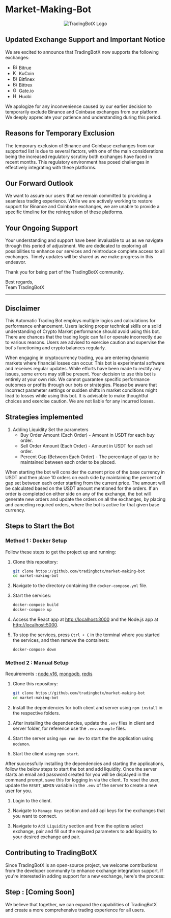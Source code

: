 # Market-Making-Bot

<p align="center">
  <img src="https://avatars.githubusercontent.com/u/141486012?s=200&v=4" alt="TradingBotX Logo">
</p>

## Updated Exchange Support and Important Notice

We are excited to announce that TradingBotX now supports the following exchanges:

- <img src="https://raw.githubusercontent.com/TradingBotX/market-making-bot/main/logos/bitrue.png" width="15" height="15" alt="Bitrue"> Bitrue
- <img src="https://raw.githubusercontent.com/TradingBotX/market-making-bot/main/logos/kucoin.png" width="15" height="15" alt="Kucoin"> KuCoin
- <img src="https://raw.githubusercontent.com/TradingBotX/market-making-bot/main/logos/bitfinex.png" width="15" height="15" alt="Bitfinex"> Bitfinex
- <img src="https://raw.githubusercontent.com/TradingBotX/market-making-bot/main/logos/bittrex.png" width="15" height="15" alt="Bittrex"> Bittrex
- <img src="https://raw.githubusercontent.com/TradingBotX/market-making-bot/main/logos/gateio.png" width="15" height="15" alt="Gateio"> Gate.io
- <img src="https://raw.githubusercontent.com/TradingBotX/market-making-bot/main/logos/huobi.png" width="15" height="15" alt="Huobi"> Huobi

We apologize for any inconvenience caused by our earlier decision to temporarily exclude Binance and Coinbase exchanges from our platform. We deeply appreciate your patience and understanding during this period.

## Reasons for Temporary Exclusion

The temporary exclusion of Binance and Coinbase exchanges from our supported list is due to several factors, with one of the main considerations being the increased regulatory scrutiny both exchanges have faced in recent months. This regulatory environment has posed challenges in effectively integrating with these platforms.

## Our Forward Outlook

We want to assure our users that we remain committed to providing a seamless trading experience. While we are actively working to restore support for Binance and Coinbase exchanges, we are unable to provide a specific timeline for the reintegration of these platforms.

## Your Ongoing Support

Your understanding and support have been invaluable to us as we navigate through this period of adjustment. We are dedicated to exploring all possibilities to enhance our services and reintroduce complete access to all exchanges. Timely updates will be shared as we make progress in this endeavor.

Thank you for being part of the TradingBotX community.

Best regards,  
Team TradingBotX

---

## Disclaimer

This Automatic Trading Bot employs multiple logics and calculations for performance enhancement. Users lacking proper technical skills or a solid understanding of Crypto Market performance should avoid using this bot. There are chances that the trading logic can fail or operate incorrectly due to various reasons. Users are advised to exercise caution and supervise the bot's functioning and crypto balances regularly.

When engaging in cryptocurrency trading, you are entering dynamic markets where financial losses can occur. This bot is experimental software and receives regular updates. While efforts have been made to rectify any issues, some errors may still be present. Your decision to use this bot is entirely at your own risk. We cannot guarantee specific performance outcomes or profits through our bots or strategies. Please be aware that incorrect parameter settings or sudden shifts in market conditions might lead to losses while using this bot. It is advisable to make thoughtful choices and exercise caution. We are not liable for any incurred losses.

## Strategies implemented

1. Adding Liquidity
  Set the parameters  
    - Buy Order Amount (Each Order) - Amount in USDT for each buy order.  
    - Sell Order Amount (Each Order) - Amount in USDT for each sell order.  
    - Percent Gap (Between Each Order) - The percentage of gap to be maintained between each order to be placed. 
       
  When starting the bot will consider the current price of the base currency in USDT and then place 10 orders on each side by maintaining the percent of gap set between each order starting from the current price. The amount will be calculated based on the USDT amount mentioned for the orders. If an order is completed on either side on any of the exchange, the bot will generate new orders and update the orders on all the exchanges, by placing and canceling required orders, where the bot is active for that given base currency.

## Steps to Start the Bot

### Method 1 : Docker Setup

Follow these steps to get the project up and running:

1. Clone this repository:

    ```bash
    git clone https://github.com/tradingbotx/market-making-bot
    cd market-making-bot
    ```

2. Navigate to the directory containing the `docker-compose.yml` file.

3. Start the services:

    ```bash
    docker-compose build
    docker-compose up
    ```

4. Access the React app at [http://localhost:3000](http://localhost:3000) and the Node.js app at [http://localhost:5000](http://localhost:5000).

5. To stop the services, press `Ctrl + C` in the terminal where you started the services, and then remove the containers:

    ```bash
    docker-compose down
    ```

### Method 2 : Manual Setup

Requirements : [node v16](https://nodejs.org/en/blog/release/v16.16.0), [mongodb](https://www.mongodb.com/try/download/community), [redis](https://redis.io/download/#redis-downloads)

1. Clone this repository:

    ```bash
    git clone https://github.com/tradingbotx/market-making-bot
    cd market-making-bot
    ```

2. Install the dependencies for both client and server using `npm install` in the respective folders.

3. After installing the dependencies, update the `.env` files in client and server folder, for reference use the `.env.example` files.

4. Start the server using `npm run dev` to start the the application using `nodemon`.

5. Start the client using `npm start`.

After successfully installing the dependencies and starting the applications, follow the below steps to start the bot and add liquidity. Once the server starts an email and password created for you will be displayed in the command prompt, save this for logging in via the client. To reset the user, update the `RESET_ADMIN` variable in the `.env` of the server to create a new user for you.

1. Login to the client.

2. Navigate to `Manage Keys` section and add api keys for the exchanges that you want to connect.

3. Navigate to `Add Liquidity` section and from the options select exchange, pair and fill out the required parameters to add liquidity to your desired exchange and pair.

## Contributing to TradingBotX

Since TradingBotX is an open-source project, we welcome contributions from the developer community to enhance exchange integration support. If you're interested in adding support for a new exchange, here's the process:

## Step : [Coming Soon]

We believe that together, we can expand the capabilities of TradingBotX and create a more comprehensive trading experience for all users.
